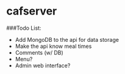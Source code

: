 # cafserver

###Todo List:

- Add MongoDB to the api for data storage
- Make the api know meal times
- Comments (w/ DB)
- Menu?
- Admin web interface?
